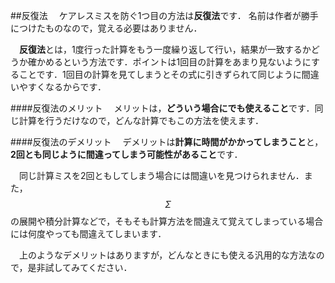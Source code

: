 ##反復法
　ケアレスミスを防ぐ1つ目の方法は**反復法**です．
名前は作者が勝手につけたものなので，覚える必要はありません．


　**反復法**とは，1度行った計算をもう一度繰り返して行い，結果が一致するかどうか確かめるという方法です．ポイントは1回目の計算をあまり見ないようにすることです．1回目の計算を見てしまうとその式に引きずられて同じように間違いやすくなるからです．

####反復法のメリット
　メリットは，**どういう場合にでも使えること**です．同じ計算を行うだけなので，どんな計算でもこの方法を使えます．

####反復法のデメリット
　デメリットは**計算に時間がかかってしまうこと**と，**2回とも同じように間違ってしまう可能性があること**です．

　同じ計算ミスを2回ともしてしまう場合には間違いを見つけられません．また，$$\Sigma$$ の展開や積分計算などで，そもそも計算方法を間違えて覚えてしまっている場合には何度やっても間違えてしまいます．




　上のようなデメリットはありますが，どんなときにも使える汎用的な方法なので，是非試してみてください．
